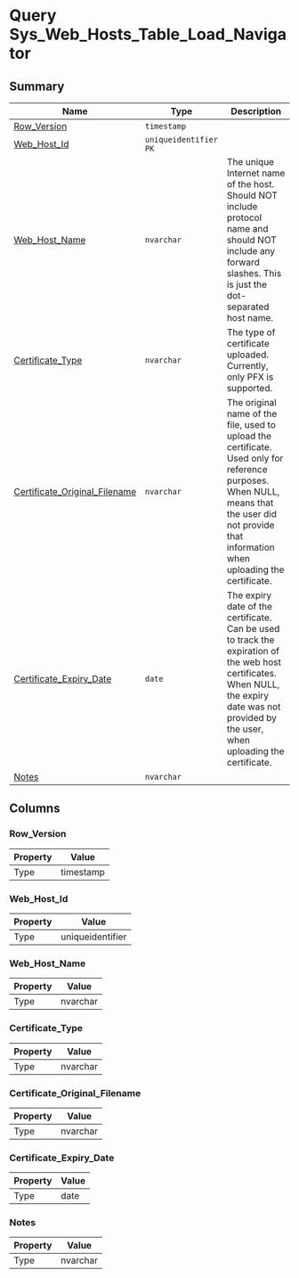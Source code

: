 # Query Sys_Web_Hosts_Table_Load_Navigator


## Summary

| Name | Type | Description |
| - | - | --- |
|[Row_Version](#row_version)|`timestamp` ||
|[Web_Host_Id](#web_host_id)|`uniqueidentifier` `PK`||
|[Web_Host_Name](#web_host_name)|`nvarchar` |The unique Internet name of the host. Should NOT include protocol name and should NOT include any forward slashes. This is just the dot-separated host name.|
|[Certificate_Type](#certificate_type)|`nvarchar` |The type of certificate uploaded. Currently, only PFX is supported.|
|[Certificate_Original_Filename](#certificate_original_filename)|`nvarchar` |The original name of the file, used to upload the certificate. Used only for reference purposes. When NULL, means that the user did not provide that information when uploading the certificate.|
|[Certificate_Expiry_Date](#certificate_expiry_date)|`date` |The expiry date of the certificate. Can be used to track the expiration of the web host certificates. When NULL, the expiry date was not provided by the user, when uploading the certificate.|
|[Notes](#notes)|`nvarchar` ||

## Columns

### Row_Version

| Property | Value |
| - | - |
|Type|timestamp|

### Web_Host_Id

| Property | Value |
| - | - |
|Type|uniqueidentifier|

### Web_Host_Name

| Property | Value |
| - | - |
|Type|nvarchar|

### Certificate_Type

| Property | Value |
| - | - |
|Type|nvarchar|

### Certificate_Original_Filename

| Property | Value |
| - | - |
|Type|nvarchar|

### Certificate_Expiry_Date

| Property | Value |
| - | - |
|Type|date|

### Notes

| Property | Value |
| - | - |
|Type|nvarchar|


